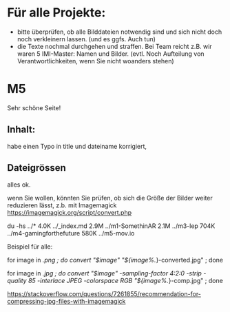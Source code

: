 # Für alle Projekte:

- bitte überprüfen, ob alle Bilddateien notwendig sind und sich nicht doch noch verkleinern lassen.
(und es ggfs. Auch tun)
- die Texte nochmal durchgehen und straffen. Bei Team reicht z.B. wir waren 5 IMI-Master: Namen und Bilder.
(evtl. Noch Aufteilung von Verantwortlichkeiten, wenn Sie nicht woanders stehen) 


# M5

Sehr schöne Seite! 

## Inhalt: 
habe einen Typo in title und dateiname korrigiert,

## Dateigrössen

alles ok. 

wenn Sie wollen, könnten Sie prüfen, ob sich die Größe der Bilder weiter reduzieren lässt, z.b. mit Imagemagick
https://imagemagick.org/script/convert.php

du -hs ../*
4.0K	../_index.md
2.9M	../m1-SomethinAR
2.1M	../m3-lep
704K	../m4-gamingforthefuture
580K	../m5-mov.io

Beispiel für alle: 

for image in *.png ;  do convert "$image" "${image%.*}-converted.jpg" ; done

for image in *.jpg ;  do convert "$image" -sampling-factor 4:2:0 -strip -quality 85 -interlace JPEG -colorspace RGB "${image%.*}-comp.jpg" ; done

https://stackoverflow.com/questions/7261855/recommendation-for-compressing-jpg-files-with-imagemagick



